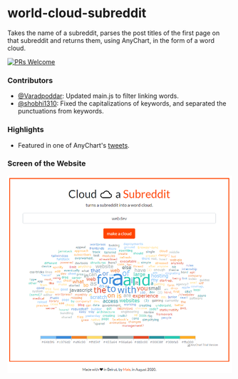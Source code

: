 # world-cloud-subreddit
Takes the name of a subreddit, parses the post titles of the first page on that subreddit and returns them, using AnyChart, in the form of a word cloud.
<p  align="left">
<a  href="http://makeapullrequest.com">
<img  src="https://img.shields.io/badge/PRs-welcome-brightgreen.svg?style=flat-square"  alt="PRs Welcome">
</a>
</p>

### Contributors
- [@Varadpoddar](https://github.com/varadpoddar): Updated main.js to filter linking words.
- [@shobhi1310](https://github.com/shobhi1310): Fixed the capitalizations of keywords, and separated the punctuations from keywords.

### Highlights
- Featured in one of AnyChart's [tweets](https://twitter.com/AnyChart/status/1327363025909772292).

### Screen of the Website
<p float="left">
  <img src="screenshots/screenshot.PNG" width="700" />
</p>
